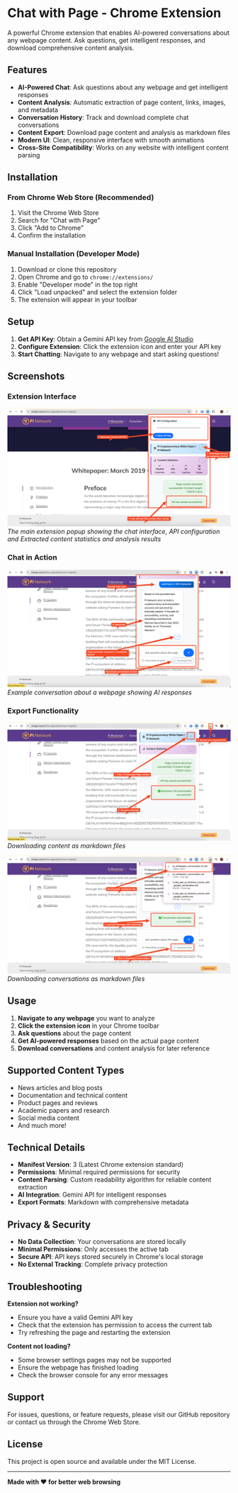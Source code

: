 # Chat with Page - Chrome Extension

A powerful Chrome extension that enables AI-powered conversations about any webpage content. Ask questions, get intelligent responses, and download comprehensive content analysis.

## Features

- **AI-Powered Chat**: Ask questions about any webpage and get intelligent responses
- **Content Analysis**: Automatic extraction of page content, links, images, and metadata
- **Conversation History**: Track and download complete chat conversations
- **Content Export**: Download page content and analysis as markdown files
- **Modern UI**: Clean, responsive interface with smooth animations
- **Cross-Site Compatibility**: Works on any website with intelligent content parsing

## Installation

### From Chrome Web Store (Recommended)
1. Visit the Chrome Web Store
2. Search for "Chat with Page"
3. Click "Add to Chrome"
4. Confirm the installation

### Manual Installation (Developer Mode)
1. Download or clone this repository
2. Open Chrome and go to `chrome://extensions/`
3. Enable "Developer mode" in the top right
4. Click "Load unpacked" and select the extension folder
5. The extension will appear in your toolbar

## Setup

1. **Get API Key**: Obtain a Gemini API key from [Google AI Studio](https://makersuite.google.com/app/apikey)
2. **Configure Extension**: Click the extension icon and enter your API key
3. **Start Chatting**: Navigate to any webpage and start asking questions!

## Screenshots

### Extension Interface
![Chat Extension Popup Interface](popup.png)
*The main extension popup showing the chat interface, API configuration and Extracted content statistics and analysis results*

### Chat in Action
![Chat with Page Content](chatInAction.png)
*Example conversation about a webpage showing AI responses*

### Export Functionality
![Export](downloadContent.png)
*Downloading content as markdown files*

![Download](downloadChat.png)
*Downloading conversations as markdown files*


## Usage

1. **Navigate to any webpage** you want to analyze
2. **Click the extension icon** in your Chrome toolbar
3. **Ask questions** about the page content
4. **Get AI-powered responses** based on the actual page content
5. **Download conversations** and content analysis for later reference

## Supported Content Types

- News articles and blog posts
- Documentation and technical content
- Product pages and reviews
- Academic papers and research
- Social media content
- And much more!

## Technical Details

- **Manifest Version**: 3 (Latest Chrome extension standard)
- **Permissions**: Minimal required permissions for security
- **Content Parsing**: Custom readability algorithm for reliable content extraction
- **AI Integration**: Gemini API for intelligent responses
- **Export Formats**: Markdown with comprehensive metadata

## Privacy & Security

- **No Data Collection**: Your conversations are stored locally
- **Minimal Permissions**: Only accesses the active tab
- **Secure API**: API keys stored securely in Chrome's local storage
- **No External Tracking**: Complete privacy protection

## Troubleshooting

**Extension not working?**
- Ensure you have a valid Gemini API key
- Check that the extension has permission to access the current tab
- Try refreshing the page and restarting the extension

**Content not loading?**
- Some browser settings pages may not be supported
- Ensure the webpage has finished loading
- Check the browser console for any error messages

## Support

For issues, questions, or feature requests, please visit our GitHub repository or contact us through the Chrome Web Store.

## License

This project is open source and available under the MIT License.

---

**Made with ❤️ for better web browsing**
